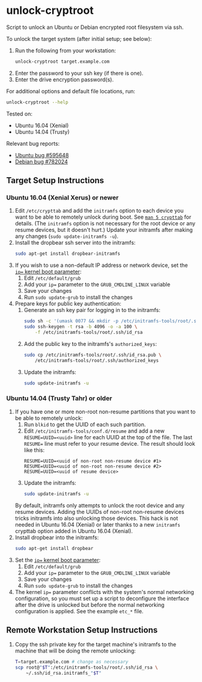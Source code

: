 # unlock-cryptroot

Script to unlock an Ubuntu or Debian encrypted root filesystem via
ssh.

To unlock the target system (after initial setup; see below):
  1. Run the following from your workstation:
     ```sh
     unlock-cryptroot target.example.com
     ```
  2. Enter the password to your ssh key (if there is one).
  3. Enter the drive encryption password(s).

For additional options and default file locations, run:
```sh
unlock-cryptroot --help
```

Tested on:
  * Ubuntu 16.04 (Xenial)
  * Ubuntu 14.04 (Trusty)

Relevant bug reports:
  * [Ubuntu bug #595648](https://bugs.launchpad.net/bugs/595648)
  * [Debian bug
    #782024](https://bugs.debian.org/cgi-bin/bugreport.cgi?bug=782024)

## Target Setup Instructions

### Ubuntu 16.04 (Xenial Xerus) or newer

  1. Edit `/etc/crypttab` and add the `initramfs` option to each
     device you want to be able to remotely unlock during boot. See
     [`man 5
     crypttab`](https://manpages.ubuntu.com/manpages/bionic/man5/crypttab.5.html)
     for details. (The `initramfs` option is not necessary for the
     root device or any resume devices, but it doesn't hurt.) Update
     your initramfs after making any changes (`sudo update-initramfs
     -u`).
  2. Install the dropbear ssh server into the initramfs:
     ```sh
     sudo apt-get install dropbear-initramfs
     ```
  3. If you wish to use a non-default IP address or network device,
     set the [`ip=` kernel boot
     parameter](https://www.kernel.org/doc/Documentation/filesystems/nfs/nfsroot.txt):
       1. Edit `/etc/default/grub`
       2. Add your `ip=` parameter to the `GRUB_CMDLINE_LINUX` variable
       3. Save your changes
       4. Run `sudo update-grub` to install the changes
  4. Prepare keys for public key authentication:
       1. Generate an ssh key pair for logging in to the initramfs:
          ```sh
          sudo sh -c '(umask 0077 && mkdir -p /etc/initramfs-tools/root/.ssh)'
          sudo ssh-keygen -t rsa -b 4096 -o -a 100 \
              -f /etc/initramfs-tools/root/.ssh/id_rsa
          ```
       2. Add the public key to the initramfs's `authorized_keys`:
          ```sh
          sudo cp /etc/initramfs-tools/root/.ssh/id_rsa.pub \
              /etc/initramfs-tools/root/.ssh/authorized_keys
          ```
       3. Update the initramfs:
          ```sh
          sudo update-initramfs -u
          ```

### Ubuntu 14.04 (Trusty Tahr) or older

  1. If you have one or more non-root non-resume partitions that you
     want to be able to remotely unlock:
       1. Run `blkid` to get the UUID of each such partition.
       2. Edit `/etc/initramfs-tools/conf.d/resume` and add a new
          `RESUME=UUID=<uuid>` line for each UUID at the top of the
          file. The last `RESUME=` line must refer to your resume
          device. The result should look like this:
          ```
          RESUME=UUID=<uuid of non-root non-resume device #1>
          RESUME=UUID=<uuid of non-root non-resume device #2>
          RESUME=UUID=<uuid of resume device>
          ```
       3. Update the initramfs:
          ```sh
          sudo update-initramfs -u
          ```
     By default, initramfs only attempts to unlock the root device and
     any resume devices. Adding the UUIDs of non-root non-resume
     devices tricks initramfs into also unlocking those devices. This
     hack is not needed in Ubuntu 16.04 (Xenial) or later thanks to a
     new `initramfs` crypttab option added in Ubuntu 16.04 (Xenial).
  2. Install dropbear into the initramfs:
     ```sh
     sudo apt-get install dropbear
     ```
  3. Set the [`ip=` kernel boot
     parameter](https://www.kernel.org/doc/Documentation/filesystems/nfs/nfsroot.txt):
       1. Edit `/etc/default/grub`
       2. Add your `ip=` parameter to the `GRUB_CMDLINE_LINUX` variable
       3. Save your changes
       4. Run `sudo update-grub` to install the changes
  4. The kernel `ip=` parameter conflicts with the system's normal
     networking configuration, so you must set up a script to
     deconfigure the interface after the drive is unlocked but before
     the normal networking configuration is applied. See the example
     `etc_*` file.

## Remote Workstation Setup Instructions

  1. Copy the ssh private key for the target machine's initramfs to
     the machine that will be doing the remote unlocking:
     ```sh
     T=target.example.com # change as necessary
     scp root@"$T":/etc/initramfs-tools/root/.ssh/id_rsa \
         ~/.ssh/id_rsa.initramfs_"$T"
     ```
